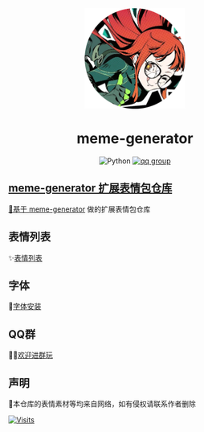 <div align="center">
<img src="./images/logo.png" width=200 />

# meme-generator

<p align="center">
  <img src="https://img.shields.io/badge/python-3.9+-blue.svg" alt="Python">
  <a href="https://qm.qq.com/q/rIIjX5r50k">
    <img src="https://img.shields.io/badge/QQ%E7%BE%A4-123180736-orange" alt="qq group">
</p>
</div>

## meme-generator 扩展表情包仓库

🚀基于  [meme-generator](https://github.com/MemeCrafters/meme-generator) 做的扩展表情包仓库

## 表情列表

✨[表情列表](https://github.com/xiaoruange39/meme-generator/wiki/%E8%A1%A8%E6%83%85%E5%88%97%E8%A1%A8)

## 字体

📄[字体安装](https://github.com/xiaoruange39/xiaoruan-meme/wiki/%E5%AD%97%E4%BD%93%E5%AE%89%E8%A3%85)

## QQ群

👏🏻[欢迎进群玩](https://qm.qq.com/q/8kdJ2Bzf6S)

## 声明

📌本仓库的表情素材等均来自网络，如有侵权请联系作者删除

[![Visits](https://img.shields.io/badge/dynamic/json?url=https%3A%2F%2Fapi.github.com%2Frepos%2Fxiaoruange39%2Fxiaoruan-meme&query=%24.views.count&label=Visits)](https://github.com/xiaoruange39/xiaoruan-meme)
